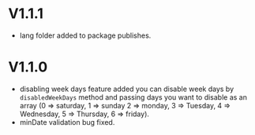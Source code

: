 # V1.1.1
- lang folder added to package publishes.

# V1.1.0
- disabling week days feature added you can disable week days by `disabledWeekDays` method and passing days you want to disable as an array (0 => saturday, 1 => sunday 2 => monday, 3 => Tuesday, 4 => Wednesday, 5 => Thursday, 6 => friday).
- minDate validation bug fixed.

